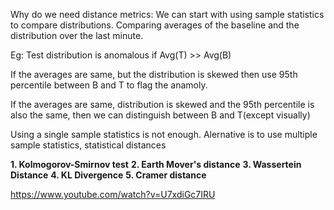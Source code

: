 Why do we need distance metrics:
We can start with using sample statistics to compare distributions. Comparing averages of the baseline and the distribution over the last minute.

Eg: Test distribution is anomalous if Avg(T) >> Avg(B)

If the averages are same, but the distribution is skewed then use 95th percentile between B and T to flag the anamoly.

If the averages are same, distribution is skewed and the 95th percentile is also the same, then we can distinguish between B and T(except visually)

Using a single sample statistics is not enough. Alernative is to use multiple sample statistics, statistical distances


**1. Kolmogorov-Smirnov test**
**2. Earth Mover's distance**
**3. Wassertein Distance**
**4. KL Divergence**
**5. Cramer distance**


https://www.youtube.com/watch?v=U7xdiGc7IRU
